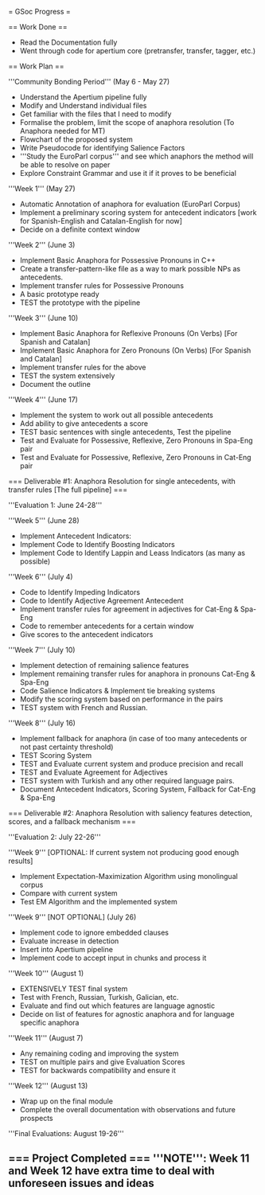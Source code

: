 = GSoc Progress = 

== Work Done == 

* Read the Documentation fully
* Went through code for apertium core (pretransfer, transfer, tagger, etc.)

== Work Plan ==

'''Community Bonding Period''' (May 6 - May 27)
* Understand the Apertium pipeline fully
* Modify and Understand individual files
* Get familiar with the files that I need to modify
* Formalise the problem, limit the scope of anaphora resolution (To Anaphora needed for MT)
* Flowchart of the proposed system
* Write Pseudocode for identifying Salience Factors
* '''Study the EuroParl corpus''' and see which anaphors the method will be able to resolve on paper
* Explore Constraint Grammar and use it if it proves to be beneficial

'''Week 1''' (May 27)
* Automatic Annotation of anaphora for evaluation (EuroParl Corpus)
* Implement a preliminary scoring system for antecedent indicators [work for Spanish-English and Catalan-English for now]
* Decide on a definite context window

'''Week 2''' (June 3)
* Implement Basic Anaphora for Possessive Pronouns in C++
* Create a transfer-pattern-like file as a way to mark possible NPs as antecedents.
* Implement transfer rules for Possessive Pronouns
* A basic prototype ready
* TEST the prototype with the pipeline

'''Week 3''' (June 10)

* Implement Basic Anaphora for Reflexive Pronouns (On Verbs) [For Spanish and Catalan]
* Implement Basic Anaphora for Zero Pronouns (On Verbs) [For Spanish and Catalan]
* Implement transfer rules for the above
* TEST the system extensively
* Document the outline

'''Week 4''' (June 17)
* Implement the system to work out all possible antecedents 
* Add ability to give antecedents a score
* TEST basic sentences with single antecedents, Test the pipeline
* Test and Evaluate for Possessive, Reflexive, Zero Pronouns in Spa-Eng pair
* Test and Evaluate for Possessive, Reflexive, Zero Pronouns in Cat-Eng pair

=== Deliverable #1: Anaphora Resolution for single antecedents, with transfer rules [The full pipeline] ===

'''Evaluation 1: June 24-28'''

'''Week 5''' (June 28)
* Implement Antecedent Indicators:
* Implement Code to Identify Boosting Indicators
* Implement Code to Identify Lappin and Leass Indicators (as many as possible) 

'''Week 6''' (July 4)
* Code to Identify Impeding Indicators
* Code to Identify Adjective Agreement Antecedent
* Implement transfer rules for agreement in adjectives for Cat-Eng & Spa-Eng
* Code to remember antecedents for a certain window
* Give scores to the antecedent indicators

'''Week 7''' (July 10)
* Implement detection of remaining salience features
* Implement remaining transfer rules for anaphora in pronouns Cat-Eng & Spa-Eng
* Code Salience Indicators & Implement tie breaking systems
* Modify the scoring system based on performance in the pairs
* TEST system with French and Russian.

'''Week 8''' (July 16)
* Implement fallback for anaphora (in case of too many antecedents or not past certainty threshold)
* TEST Scoring System
* TEST and Evaluate current system and produce precision and recall
* TEST and Evaluate Agreement for Adjectives
* TEST system with Turkish and any other required language pairs.
* Document Antecedent Indicators, Scoring System, Fallback for Cat-Eng & Spa-Eng

=== Deliverable #2: Anaphora Resolution with saliency features detection, scores, and a fallback mechanism ===

'''Evaluation 2: July 22-26'''

'''Week 9''' [OPTIONAL: If current system not producing good enough results]
* Implement Expectation-Maximization Algorithm using monolingual corpus
* Compare with current system
* Test EM Algorithm and the implemented system

'''Week 9''' [NOT OPTIONAL] (July 26)

* Implement code to ignore embedded clauses
* Evaluate increase in detection
* Insert into Apertium pipeline
* Implement code to accept input in chunks and process it

'''Week 10''' (August 1)
* EXTENSIVELY TEST final system
* Test with French, Russian, Turkish, Galician, etc.
* Evaluate and find out which features are language agnostic
* Decide on list of features for agnostic anaphora and for language specific anaphora

'''Week 11''' (August 7)
* Any remaining coding and improving the system
* TEST on multiple pairs and give Evaluation Scores
* TEST for backwards compatibility and ensure it

'''Week 12''' (August 13)
* Wrap up on the final module
* Complete the overall documentation with observations and future prospects

'''Final Evaluations: August 19-26'''

=== Project Completed ===
'''NOTE''': Week 11 and Week 12 have extra time to deal with unforeseen issues and ideas
----

